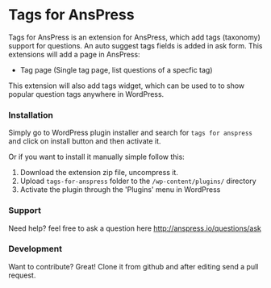 ﻿# Tags for AnsPress

Tags for AnsPress is an extension for AnsPress, which add tags (taxonomy) support for questions. An auto suggest tags fields is added in ask form. This extensions will add a page in AnsPress:

  - Tag page (Single tag page, list questions of a specfic tag)

This extension will also add tags widget, which can be used to to show popular question tags anywhere in WordPress.

### Installation

Simply go to WordPress plugin installer and search for ``tags for anspress`` and click on install button and then activate it.

Or if you want to install it manually simple follow this:
1. Download the extension zip file, uncompress it.
2. Upload `tags-for-anspress` folder to the `/wp-content/plugins/` directory
3. Activate the plugin through the 'Plugins' menu in WordPress

### Support

Need help? feel free to ask a question here http://anspress.io/questions/ask

### Development

Want to contribute? Great!
Clone it from github and after editing send a pull request.
